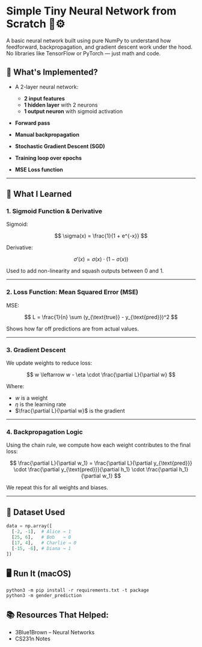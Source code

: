 # Simple Tiny Neural Network from Scratch 🧠⚙️

A basic neural network built using pure NumPy to understand how feedforward, backpropagation, and gradient descent work under the hood. No libraries like TensorFlow or PyTorch — just math and code.

## 🧪 What's Implemented?

- A 2-layer neural network:
  - **2 input features**
  - **1 hidden layer** with 2 neurons
  - **1 output neuron** with sigmoid activation

- **Forward pass**
- **Manual backpropagation**
- **Stochastic Gradient Descent (SGD)**
- **Training loop over epochs**
- **MSE Loss function**

---

## 🧠 What I Learned

### 1. **Sigmoid Function & Derivative**

Sigmoid:

$$
\sigma(x) = \frac{1}{1 + e^{-x}}
$$

Derivative:

$$
\sigma'(x) = \sigma(x) \cdot (1 - \sigma(x))
$$



Used to add non-linearity and squash outputs between 0 and 1.

---

### 2. **Loss Function: Mean Squared Error (MSE)**

MSE:

$$
L = \frac{1}{n} \sum (y_{\text{true}} - y_{\text{pred}})^2
$$

Shows how far off predictions are from actual values.

---

### 3. **Gradient Descent**

We update weights to reduce loss:


$$
w \leftarrow w - \eta \cdot \frac{\partial L}{\partial w}
$$

Where:
- $w$ is a weight
- $\eta$ is the learning rate
- $\frac{\partial L}{\partial w}$ is the gradient


---

### 4. **Backpropagation Logic**

Using the chain rule, we compute how each weight contributes to the final loss:

$$
\frac{\partial L}{\partial w_1} = \frac{\partial L}{\partial y_{\text{pred}}} \cdot \frac{\partial y_{\text{pred}}}{\partial h_1} \cdot \frac{\partial h_1}{\partial w_1}
$$


We repeat this for all weights and biases.

---

## 🧪 Dataset Used

```python
data = np.array([
  [-2, -1],  # Alice → 1
  [25, 6],   # Bob   → 0
  [17, 4],   # Charlie → 0
  [-15, -6], # Diana → 1
])
```

## 🖥️ Run It (macOS)
```console
python3 -m pip install -r requirements.txt -t package
python3 -m gender_prediction
```


## 📚 Resources That Helped:

- 3Blue1Brown – Neural Networks
- CS231n Notes


